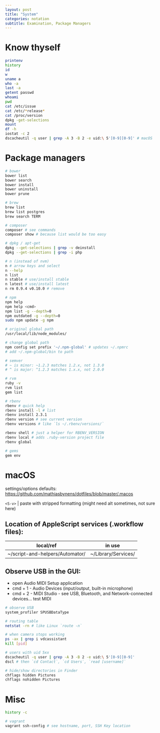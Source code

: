 ```yaml
---
layout: post
title: "System"
categories: notation
subtitle: Examination, Package Managers
---
```


# Know thyself

```sh
printenv
history
id
w
uname a
who -a
last -a
getent passwd
whoami
pwd
cat /etc/issue
cat /etc/*release*
cat /proc/version
dpkg -get-selections
mount
df -h
iostat -c 2
dscacheutil -q user | grep -A 3 -B 2 -e uid:\ 5'[0-9][0-9]' # macOS
```


# Package managers

```sh
# bower
bower list
bower search
bower install
bower uninstall
bower prune

# brew
brew list
brew list postgres
brew search TERM

# composer
composer # see commands
composer show # because list would be too easy

# dpkg / apt-get
dpkg --get-selections | grep -v deinstall
dpkg --get-selections | grep -i php

# n (instead of nvm)
n # arrow keys and select
n --help
n list
n stable # use/install stable
n latest # use/install latest
n rm 0.9.4 v0.10.0 # remove

# npm
npm help
npm help <cmd>
npm list -g --depth=0
npm outdated -g --depth=0
sudo npm update -g npm

# original global path
/usr/local/lib/node_modules/

# change global path
npm config set prefix '~/.npm-global' # updates ~/.npmrc
# add ~/.npm-global/bin to path

# semver
# ~ is minor: ~1.2.3 matches 1.2.x, not 1.3.0
# ^ is major: ^1.2.3 matches 1.x.x, not 2.0.0

# rvm
ruby -v
rvm list
gem list

# rbenv
rbenv # quick help
rbenv install -l # list
rbenv install 2.3.1
rbenv version # see current version
rbenv versions # like `ls ~/.rbenv/versions/`

rbenv shell # just a helper for RBENV_VERSION
rbenv local # adds .ruby-version project file
rbenv global

# gems
gem env
```


# macOS

settings/options defaults: https://github.com/mathiasbynens/dotfiles/blob/master/.macos

`<S-v>` | paste with stripped formatting (might need alt sometimes, not sure here)

## Location of AppleScript services (.workflow files):
local/ref | in use
--- | ---
~/script-and-helpers/Automator/ | ~/Library/Services/

## Observe USB in the GUI:
- open Audio MIDI Setup application
- cmd + 1 - Audio Devices (input/output, built-in microphone)
- cmd + 2 - MIDI Studio - see USB, Bluetooth, and Network-connected devices... test MIDI

```sh
# observe USB
system_profiler SPUSBDataType

# routing table
netstat -rn # like Linux `route -n`

# when camera stops working
ps -ax | grep i vdcassistant
kill [pid]

# users with uid 5xx
dscacheutil -q user | grep -A 3 -B 2 -e uid:\ 5'[0-9][0-9]'
dscl # then `cd Contact`, `cd Users`, `read [username]`

# hide/show directories in Finder
chflags hidden Pictures
chflags nohidden Pictures
```


# Misc

```sh
history -c

# vagrant
vagrant ssh-config # see hostname, port, SSH Key location
```
